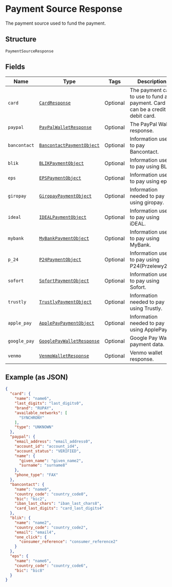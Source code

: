 
# Payment Source Response

The payment source used to fund the payment.

## Structure

`PaymentSourceResponse`

## Fields

| Name | Type | Tags | Description |
|  --- | --- | --- | --- |
| `card` | [`CardResponse`](../../doc/models/card-response.md) | Optional | The payment card to use to fund a payment. Card can be a credit or debit card. |
| `paypal` | [`PayPalWalletResponse`](../../doc/models/pay-pal-wallet-response.md) | Optional | The PayPal Wallet response. |
| `bancontact` | [`BancontactPaymentObject`](../../doc/models/bancontact-payment-object.md) | Optional | Information used to pay Bancontact. |
| `blik` | [`BLIKPaymentObject`](../../doc/models/blik-payment-object.md) | Optional | Information used to pay using BLIK. |
| `eps` | [`EPSPaymentObject`](../../doc/models/eps-payment-object.md) | Optional | Information used to pay using eps. |
| `giropay` | [`GiropayPaymentObject`](../../doc/models/giropay-payment-object.md) | Optional | Information needed to pay using giropay. |
| `ideal` | [`IDEALPaymentObject`](../../doc/models/ideal-payment-object.md) | Optional | Information used to pay using iDEAL. |
| `mybank` | [`MyBankPaymentObject`](../../doc/models/my-bank-payment-object.md) | Optional | Information used to pay using MyBank. |
| `p_24` | [`P24PaymentObject`](../../doc/models/p24-payment-object.md) | Optional | Information used to pay using P24(Przelewy24). |
| `sofort` | [`SofortPaymentObject`](../../doc/models/sofort-payment-object.md) | Optional | Information used to pay using Sofort. |
| `trustly` | [`TrustlyPaymentObject`](../../doc/models/trustly-payment-object.md) | Optional | Information needed to pay using Trustly. |
| `apple_pay` | [`ApplePayPaymentObject`](../../doc/models/apple-pay-payment-object.md) | Optional | Information needed to pay using ApplePay. |
| `google_pay` | [`GooglePayWalletResponse`](../../doc/models/google-pay-wallet-response.md) | Optional | Google Pay Wallet payment data. |
| `venmo` | [`VenmoWalletResponse`](../../doc/models/venmo-wallet-response.md) | Optional | Venmo wallet response. |

## Example (as JSON)

```json
{
  "card": {
    "name": "name6",
    "last_digits": "last_digits0",
    "brand": "RUPAY",
    "available_networks": [
      "SYNCHRONY"
    ],
    "type": "UNKNOWN"
  },
  "paypal": {
    "email_address": "email_address0",
    "account_id": "account_id4",
    "account_status": "VERIFIED",
    "name": {
      "given_name": "given_name2",
      "surname": "surname8"
    },
    "phone_type": "FAX"
  },
  "bancontact": {
    "name": "name0",
    "country_code": "country_code0",
    "bic": "bic2",
    "iban_last_chars": "iban_last_chars8",
    "card_last_digits": "card_last_digits4"
  },
  "blik": {
    "name": "name2",
    "country_code": "country_code2",
    "email": "email4",
    "one_click": {
      "consumer_reference": "consumer_reference2"
    }
  },
  "eps": {
    "name": "name6",
    "country_code": "country_code6",
    "bic": "bic8"
  }
}
```

